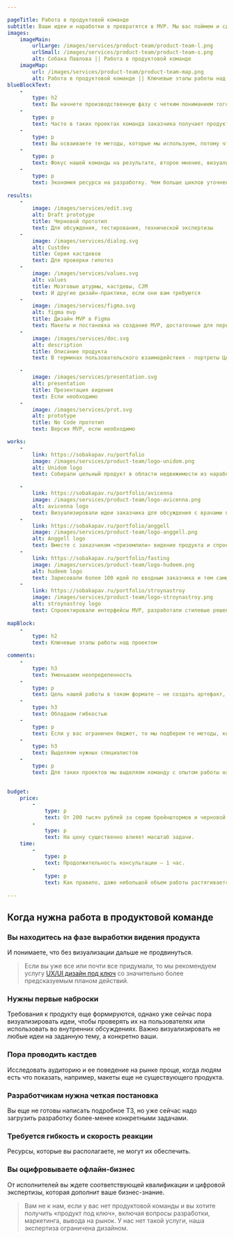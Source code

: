 ```yaml
---

pageTitle: Работа в продуктовой команде
subtitle: Ваши идеи и наработки в превратятся в MVP. Мы вас поймем и сделаем дизайн, а вы преодолеете пропасть между вашим видением и реально работающим продуктом.
images:
    imageMain:
        urlLarge: /images/services/product-team/product-team-l.png 
        urlSmall: /images/services/product-team/product-team-s.png
        alt: Собака Павлова || Работа в продуктовой команде
    imageMap:
        url: /images/services/product-team/product-team-map.png
        alt: Работа в продуктовой команде || Ключевые этапы работы над проектом
blueBlockText:
    -
        type: h2
        text: Вы начнете производственную фазу с четким пониманием того, чего хотите достичь, и какие для этого нужны ресурсы
    -
        type: p
        text: Часто в таких проектах команда заказчика получает продуктовые инсайты и корректирует видение продукта.
    -
        type: p
        text: Вы осваиваете те методы, которые мы используем, потому что мы находимся в непрерывном контакте с вами.
    -
        type: p
        text: Фокус нашей команды на результате, второе мнение, визуализация видения — все это это снижает риск не запуска или позднего запуска продукта. 
    -
        type: p
        text: Экономия ресурса на разработку. Чем больше циклов уточнений и изменений продукта будет сделано до старта полноценной разработки, тем меньше ресурсов разработчиков будет задействовано в создании первой версии продукта.
    
results:
    -
        image: /images/services/edit.svg
        alt: Draft prototype
        title: Черновой прототип
        text: Для обсуждения, тестирования, технической экспертизы
    -
        image: /images/services/dialog.svg
        alt: Custdev
        title: Серия кастдевов
        text: Для проверки гипотез
    -
        image: /images/services/values.svg
        alt: values
        title: Мозговые штурмы, кастдевы, CJM
        text: И другие дизайн-практики, если они вам требуются
    -
        image: /images/services/figma.svg
        alt: figma mvp
        title: Дизайн MVP в Figma
        text: Макеты и постановка на создание MVP, достаточные для первой версии продукта
    -
        image: /images/services/doc.svg
        alt: description
        title: Описание продукта
        text: В терминах пользовательского взаимодействия - портреты ЦА, ключевые сценарии

    -
        image: /images/services/presentation.svg
        alt: presentation
        title: Презентация видения
        text: Если необходимо
    -
        image: /images/services/prot.svg
        alt: prototype
        title: No Code прототип
        text: Версия MVP, если необходимо

works:
    -
        link: https://sobakapav.ru/portfolio
        image: /images/services/product-team/logo-unidom.png
        alt: Unidom logo
        text: Собирали цельный продукт в области недвижимости из наработок мощной команды аналитиков. 

    -
        link: https://sobakapav.ru/portfolio/avicenna
        image: /images/services/product-team/logo-avicenna.png
        alt: avicenna logo
        text: Визуализировали идеи заказчика для обсуждения с врачами принципиально нового подхода к организации работы в МИС.
    -
        link: https://sobakapav.ru/portfolio/anggell
        image: /images/services/product-team/logo-anggell.png
        alt: Anggell logo
        text: Вместе с заказчиком «приземлили» видение продукта и спроектировали MVP во всех деталях.
    -
        link: https://sobakapav.ru/portfolio/fasting
        image: /images/services/product-team/logo-hudeem.png
        alt: hudeem logo
        text: Зарисовали более 100 идей по вводным заказчика и тем самым стартовали активную разработку продукта.  
    -
        link: https://sobakapav.ru/portfolio/stroynastroy
        image: /images/services/product-team/logo-stroynastroy.png
        alt: stroynastroy logo
        text: Спроектировали интерфейсы MVP, разработали стилевые решения, протестировали интерфейсы на пользователях и передали в разработку.
        
mapBlock:
    -
        type: h2
        text: Ключевые этапы работы над проектом

comments:
    -
        type: h3
        text: Уменьшаем неопределенность
    -
        type: p
        text: Цель нашей работы в таком формате — не создать артефакт, а как можно более осознанно перейти от фазы формирования видения продукта к сравнительно типовым задачам по UX-дизайну или исследованию.
    -
        type: h3
        text: Обладаем гибкостью
    -
        type: p
        text: Если у вас ограничен бюджет, то мы подберем те методы, которые в него укладываются и дают максимальный эффект для вас. Палитра методов продуктового дизайна достаточно большая.
    -
        type: h3
        text: Выделяем нужных специалистов
    -
        type: p
        text: Для таких проектов мы выделяем команду с опытом работы над запуском продуктов.
   

budget:
    price:
        -
            type: p
            text: От 200 тысяч рублей за серию брейнштормов и черновой прототип, до нескольких миллионов за полное дизайн-сопровождение создания продукта.
        -
            type: p
            text: На цену существенно влияет масштаб задачи.
    time:
        -
            type: p
            text: Продолжительность консультации — 1 час.
        -
            type: p
            text: Как правило, даже небольшой объем работы растягивается на несколько месяцев, потому что заказчику нужно время осознать промежуточные результаты и скорректировать видение продукта.
       
---
```


## Когда нужна работа в продуктовой команде

### Вы находитесь на фазе выработки видения продукта

И понимаете, что без визуализации дальше не продвинуться.

> Если вы уже все или почти все придумали, то мы рекомендуем услугу [UX/UI дизайн под ключ](/services/turnkey) со значительно более предсказуемым планом действий. 

### Нужны первые наброски

Требования к продукту еще формируются, однако уже сейчас пора визуализировать идеи, чтобы проверять их на пользователях или использовать во внутренних обсуждениях. Важно визуализировать не любые идеи на заданную тему, а конкретно ваши.

### Пора проводить кастдев

Исследовать аудиторию и ее поведение на рынке проще, когда людям есть что показать, например, макеты еще не существующего продукта.

### Разработчикам нужна четкая постановка

Вы еще не готовы написать подробное ТЗ, но уже сейчас надо загрузить разработку более-менее конкретными задачами.

### Требуется гибкость и скорость реакции

Ресурсы, которые вы располагаете, не могут их обеспечить.

### Вы оцифровываете офлайн-бизнес

От исполнителей вы ждете соответствующей квалификации и цифровой экспертизы, которая дополнит ваше бизнес-знание.

> Вам не к нам, если у вас нет продуктовой команды и вы хотите получить «продукт под ключ», включая вопросы разработки, маркетинга, вывода на рынок. У нас нет такой услуги, наша экспертиза ограничена дизайном.